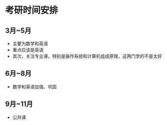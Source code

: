 # 考研时间安排

## 3月~5月

+ 主要为数学和英语
+ 重点应该是英语
+ 其次，关注专业课，特别是操作系统和计算机组成原理，这两门学的不是太好

## 6月~8月

+ 数学和英语加强、巩固

## 9月~11月

+ 公共课
